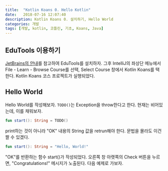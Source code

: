 ```yaml
---
title:  "Kotlin Koans 0. Hello Kotlin"
date:   2018-07-16 12:07:40
description: Kotlin Koans 0. 설치하기, Hello World
categories: 개발
tags: [개발, kotlin, 코틀린, 기초, Koans, Java]
---
```


## EduTools 이용하기
[JetBrains의 안내](https://www.jetbrains.com/help/education/install-edutools-plugin.html?section=IntelliJ%20IDEA)를 참고하여 EduTools를 설치하자. 그후 IntelliJ의 좌상단 메뉴에서 File - Learn - Browse Course를 선택, Select Course 창에서 Kotlin Koans를 택한다. Kotlin Koans 코스 프로젝트가 실행되었다.

## Hello World
Hello World를 작성해보자. ```TODO()```는 Exception을 throw한다고 한다. 현재는 비어있는데, 이를 채워보자.

```Kotlin
fun start(): String = TODO()

```
print하는 것이 아니라 "OK" 내용의 String 값을 retrun해야 한다. 문법을 몰라도 이건 짤 수 있겠다.

```Kotlin
fun start(): String = "Hello, World!"
```
"OK"를 반환하는 함수 start()가 작성되었다.
오른쪽 창 아랫쪽의 Check 버튼을 누르면, "Congratulations!" 메시지가 노출된다.
다음 예제로 가보자.